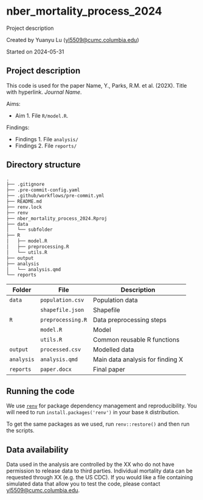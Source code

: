 # nber_mortality_process_2024

Project description

Created by Yuanyu Lu (<yl5509@cumc.columbia.edu>)

Started on 2024-05-31

## Project description

This code is used for the paper Name, Y., Parks, R.M. et al. (202X). Title with hyperlink. _Journal Name_.

Aims:

- Aim 1. File `R/model.R`.

Findings:

- Findings 1. File `analysis/`
- Findings 2. File `reports/`

## Directory structure

```md
.
├── .gitignore
├── .pre-commit-config.yaml
├── .github/workflows/pre-commit.yml
├── README.md
├── renv.lock
├── renv
├── nber_mortality_process_2024.Rproj
├── data
│   └── subfolder
├── R
│   ├── model.R
│   ├── preprocessing.R
│   └── utils.R
├── output
├── analysis
│   └── analysis.qmd
└── reports
```

| Folder     | File              | Description                                            |
|------------|-------------------|--------------------------------------------------------|
| `data`     | `population.csv`  | Population data                                        |
|            | `shapefile.json`  | Shapefile                                              |
| `R`        | `preprocessing.R` | Data preprocessing steps                               |
|            | `model.R`         | Model                                                  |
|            | `utils.R`         | Common reusable R functions                            |
| `output`   | `processed.csv`   | Modelled data                                          |
| `analysis` | `analysis.qmd`    | Main data analysis for finding X                       |
| `reports`  | `paper.docx`      | Final paper                                            |

## Running the code

We use [`renv`](https://rstudio.github.io/renv/articles/renv.html) for package dependency management and reproducibility.
You will need to run `install.packages('renv')` in your base `R` distribution.

To get the same packages as we used, run `renv::restore()` and then run the scripts.

## Data availability

Data used in the analysis are controlled by the XX who do not have permission to release data to third parties.
Individual mortality data can be requested through XX (e.g. the US CDC).
If you would like a file containing simulated data that allow you to test the code, please contact <yl5509@cumc.columbia.edu>.
